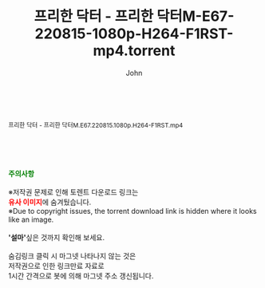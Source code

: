 ﻿---
layout: post
title:  "프리한 닥터 - 프리한 닥터M-E67-220815-1080p-H264-F1RST-mp4.torrent"
author: John
categories: [ 방송/음악 ]
tags: [  ]
image:  
description: "프리한 닥터 - 프리한 닥터M-E67-220815-1080p-H264-F1RST-mp4 torrent 정보 공유"
toc: true
toc_sticky: true
---

<br>
<div class="view-img">
<a class="view_image" href="http://torrentmobile61.com/bbs/view_image.php?fn=%2Fdata%2Ffile%2Fmusic%2F3735183265_rhWf5yIc_ef3b1e8e34ceff9e72aa45974c8a82611a593038.jpg" target="_blank"><img alt="" class="img-tag" content="http://torrentmobile61.com/data/file/music/3735183265_rhWf5yIc_ef3b1e8e34ceff9e72aa45974c8a82611a593038.jpg" itemprop="image" src="http://torrentmobile61.com/data/file/music/thumb-3735183265_rhWf5yIc_ef3b1e8e34ceff9e72aa45974c8a82611a593038_835x2212.jpg"/></a></div><div class="view-content" itemprop="description">
<p><span style="font-size:12px;">프리한 닥터 - 프리한 닥터M.E67.220815.1080p.H264-F1RST.mp4</span> </p> </div>
    
<br><br><br>
<p data-ke-size="size16"><b><span style="color: green;">주의사항</span></b><br /><br />※저작권 문제로 인해 토렌트 다운로드 링크는<br /><b><span style="color: red;">유사 이미지</span></b>에 숨겨뒀습니다.<br />※Due to copyright issues, the torrent download link is hidden where it looks like an image.<br /><br /><b>'설마'</b>싶은 것까지 확인해 보세요.<br /><br />숨김링크 클릭 시 마그넷 나타나지 않는 것은<br />저작권으로 인한 링크만료 자료로<br />1시간 간격으로 봇에 의해 마그넷 주소 갱신됩니다.</p>
